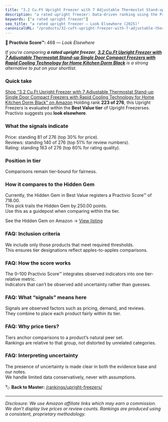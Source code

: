 ```yaml
---
title: "3.2 Cu.Ft Upright Freezer with 7 Adjustable Thermostat Stand-up Single Door Compact Freezers with Rapid Cooling Technology for Home Kitchen Dorm Black"
description: "a rated upright freezer: Data-driven ranking using the Practivio Score™. Positioned by quality, value, demand, findability, momentum."
keywords: ["a rated upright freezer"]
seo_title: "a rated upright freezer — Look Elsewhere (2025)"
canonicalURL: "/products/32-cuft-upright-freezer-with-7-adjustable-thermostat-stand-up-single-door-compact-freezers-with-rapid-cooling-technology-for-home-kitchen-dorm-black-B0CGH877QX/"
---
```


**🚫 Practivio Score™:** 468 — _Look Elsewhere_


*If you're comparing **a rated upright freezer**, **[3.2 Cu.Ft Upright Freezer with 7 Adjustable Thermostat Stand-up Single Door Compact Freezers with Rapid Cooling Technology for Home Kitchen Dorm Black](https://www.amazon.com/dp/B0CGH877QX?tag=practivio-20)** is a strong alternative to put on your shortlist.*
### Quick take
[Shop “3.2 Cu.Ft Upright Freezer with 7 Adjustable Thermostat Stand-up Single Door Compact Freezers with Rapid Cooling Technology for Home Kitchen Dorm Black” on Amazon](https://www.amazon.com/dp/B0CGH877QX?tag=practivio-20)
Holding rank **223 of 276**, this Upright Freezers is evaluated within the **Best Value tier** of Upright Freezerses.  
Practivio suggests you **look elsewhere**.

### What the signals indicate
Price: standing 81 of 276 (top 30% for price).  
Reviews: standing 140 of 276 (top 51% for review numbers).  
Rating: standing 163 of 276 (top 60% for rating quality).  

### Position in tier
Comparisons remain tier-bound for fairness.

### How it compares to the Hidden Gem
Currently, the Hidden Gem in Best Value registers a Practivio Score™ of 718.00.  
This pick trails the Hidden Gem by 250.00 points.  
Use this as a guidepost when comparing within the tier.  

See the Hidden Gem on Amazon → [View listing](https://www.amazon.com/dp/B00IR8H55A?tag=practivio-20)

### FAQ: Inclusion criteria
We include only those products that meet required thresholds.  
This ensures tier designations reflect apples-to-apples comparisons.

### FAQ: How the score works
The 0–100 Practivio Score™ integrates observed indicators into one tier-relative metric.  
Indicators that can’t be observed add uncertainty rather than guesses.

### FAQ: What “signals” means here
Signals are observed factors such as pricing, demand, and reviews.  
They combine to place each product fairly within its tier.

### FAQ: Why price tiers?
Tiers anchor comparisons to a product’s natural peer set.  
Rankings are relative to that group, not distorted by unrelated categories.

### FAQ: Interpreting uncertainty
The presence of uncertainty is made clear in both the evidence base and our notes.  
We handle limited data conservatively, never with assumptions.


🏷️ **Back to Master:** [/rankings/upright-freezers/](/rankings/upright-freezers/)

---
_Disclosure: We use Amazon affiliate links which may earn a commission. We don’t display live prices or review counts. Rankings are produced using a consistent, proprietary methodology._
